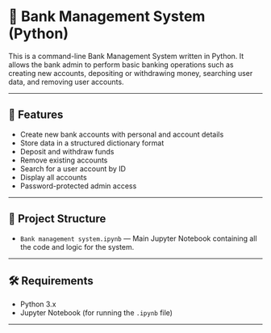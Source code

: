 # 🏦 Bank Management System (Python)

This is a command-line Bank Management System written in Python. It allows the bank admin to perform basic banking operations such as creating new accounts, depositing or withdrawing money, searching user data, and removing user accounts.

---

## 🚀 Features

- Create new bank accounts with personal and account details
- Store data in a structured dictionary format
- Deposit and withdraw funds
- Remove existing accounts
- Search for a user account by ID
- Display all accounts
- Password-protected admin access

---

## 📂 Project Structure

- `Bank management system.ipynb` — Main Jupyter Notebook containing all the code and logic for the system.

---

## 🛠️ Requirements

- Python 3.x
- Jupyter Notebook (for running the `.ipynb` file)

---
